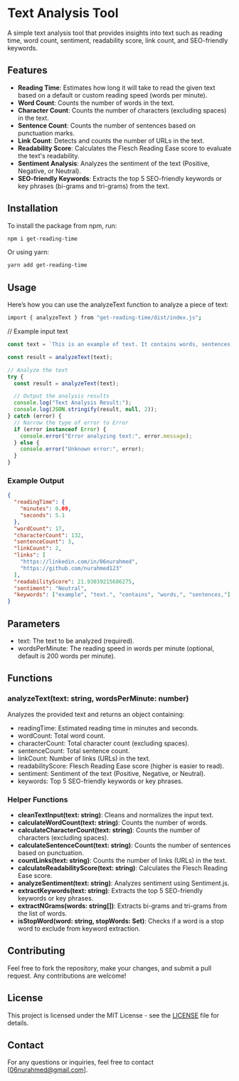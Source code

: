 # Text Analysis Tool

A simple text analysis tool that provides insights into text such as reading time, word count, sentiment, readability score, link count, and SEO-friendly keywords.

## Features

- **Reading Time**: Estimates how long it will take to read the given text based on a default or custom reading speed (words per minute).
- **Word Count**: Counts the number of words in the text.
- **Character Count**: Counts the number of characters (excluding spaces) in the text.
- **Sentence Count**: Counts the number of sentences based on punctuation marks.
- **Link Count**: Detects and counts the number of URLs in the text.
- **Readability Score**: Calculates the Flesch Reading Ease score to evaluate the text's readability.
- **Sentiment Analysis**: Analyzes the sentiment of the text (Positive, Negative, or Neutral).
- **SEO-friendly Keywords**: Extracts the top 5 SEO-friendly keywords or key phrases (bi-grams and tri-grams) from the text.

## Installation

To install the package from npm, run:

```bash
npm i get-reading-time
```

Or using yarn:

```bash
yarn add get-reading-time
```

## Usage

Here’s how you can use the analyzeText function to analyze a piece of text:

```bash
import { analyzeText } from "get-reading-time/dist/index.js";
```

// Example input text

```javascript
const text = `This is an example of text. It contains words, sentences, and links like there are https://linkedin.com/in/06nurahmed https://github.com/nurahmed123`;

const result = analyzeText(text);

// Analyze the text
try {
  const result = analyzeText(text);

  // Output the analysis results
  console.log("Text Analysis Result:");
  console.log(JSON.stringify(result, null, 2));
} catch (error) {
  // Narrow the type of error to Error
  if (error instanceof Error) {
    console.error("Error analyzing text:", error.message);
  } else {
    console.error("Unknown error:", error);
  }
}
```

### Example Output

```json
{
  "readingTime": {
    "minutes": 0.09,
    "seconds": 5.1
  },
  "wordCount": 17,
  "characterCount": 132,
  "sentenceCount": 3,
  "linkCount": 2,
  "links": [
    "https://linkedin.com/in/06nurahmed",
    "https://github.com/nurahmed123"
  ],
  "readabilityScore": 21.93039215686275,
  "sentiment": "Neutral",
  "keywords": ["example", "text.", "contains", "words,", "sentences,"]
}
```

## Parameters

- text: The text to be analyzed (required).
- wordsPerMinute: The reading speed in words per minute (optional, default is 200 words per minute).

## Functions

### analyzeText(text: string, wordsPerMinute: number)

Analyzes the provided text and returns an object containing:

- readingTime: Estimated reading time in minutes and seconds.
- wordCount: Total word count.
- characterCount: Total character count (excluding spaces).
- sentenceCount: Total sentence count.
- linkCount: Number of links (URLs) in the text.
- readabilityScore: Flesch Reading Ease score (higher is easier to read).
- sentiment: Sentiment of the text (Positive, Negative, or Neutral).
- keywords: Top 5 SEO-friendly keywords or key phrases.

### Helper Functions

- **cleanTextInput(text: string)**: Cleans and normalizes the input text.
- **calculateWordCount(text: string)**: Counts the number of words.
- **calculateCharacterCount(text: string)**: Counts the number of characters (excluding spaces).
- **calculateSentenceCount(text: string)**: Counts the number of sentences based on punctuation.
- **countLinks(text: string)**: Counts the number of links (URLs) in the text.
- **calculateReadabilityScore(text: string)**: Calculates the Flesch Reading Ease score.
- **analyzeSentiment(text: string)**: Analyzes sentiment using Sentiment.js.
- **extractKeywords(text: string)**: Extracts the top 5 SEO-friendly keywords or key phrases.
- **extractNGrams(words: string[])**: Extracts bi-grams and tri-grams from the list of words.
- **isStopWord(word: string, stopWords: Set<string>)**: Checks if a word is a stop word to exclude from keyword extraction.

## Contributing

Feel free to fork the repository, make your changes, and submit a pull request. Any contributions are welcome!

## License

This project is licensed under the MIT License - see the [LICENSE](https://github.com/nurahmed123/get-reading-time/blob/main/LICENSE) file for details.

## Contact

For any questions or inquiries, feel free to contact [[06nurahmed@gmail.com](06nurahmed@gmail.com)].
